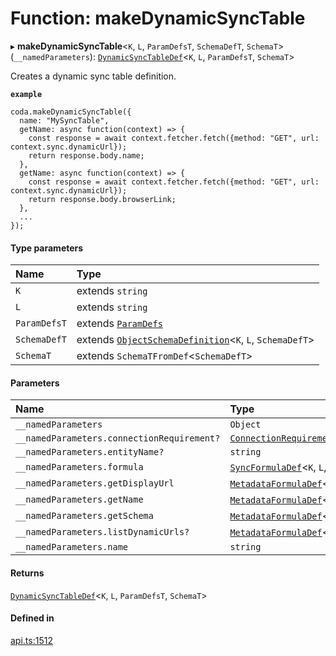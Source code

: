 # Function: makeDynamicSyncTable

▸ **makeDynamicSyncTable**<`K`, `L`, `ParamDefsT`, `SchemaDefT`, `SchemaT`\>(`__namedParameters`): [`DynamicSyncTableDef`](../interfaces/DynamicSyncTableDef.md)<`K`, `L`, `ParamDefsT`, `SchemaT`\>

Creates a dynamic sync table definition.

**`example`**
```
coda.makeDynamicSyncTable({
  name: "MySyncTable",
  getName: async function(context) => {
    const response = await context.fetcher.fetch({method: "GET", url: context.sync.dynamicUrl});
    return response.body.name;
  },
  getName: async function(context) => {
    const response = await context.fetcher.fetch({method: "GET", url: context.sync.dynamicUrl});
    return response.body.browserLink;
  },
  ...
});
```

#### Type parameters

| Name | Type |
| :------ | :------ |
| `K` | extends `string` |
| `L` | extends `string` |
| `ParamDefsT` | extends [`ParamDefs`](../types/ParamDefs.md) |
| `SchemaDefT` | extends [`ObjectSchemaDefinition`](../interfaces/ObjectSchemaDefinition.md)<`K`, `L`, `SchemaDefT`\> |
| `SchemaT` | extends `SchemaTFromDef`<`SchemaDefT`\> |

#### Parameters

| Name | Type |
| :------ | :------ |
| `__namedParameters` | `Object` |
| `__namedParameters.connectionRequirement?` | [`ConnectionRequirement`](../enums/ConnectionRequirement.md) |
| `__namedParameters.entityName?` | `string` |
| `__namedParameters.formula` | [`SyncFormulaDef`](../interfaces/SyncFormulaDef.md)<`K`, `L`, `ParamDefsT`, `any`\> |
| `__namedParameters.getDisplayUrl` | [`MetadataFormulaDef`](../types/MetadataFormulaDef.md)<`string`\> |
| `__namedParameters.getName` | [`MetadataFormulaDef`](../types/MetadataFormulaDef.md)<`string`\> |
| `__namedParameters.getSchema` | [`MetadataFormulaDef`](../types/MetadataFormulaDef.md)<`any`\> |
| `__namedParameters.listDynamicUrls?` | [`MetadataFormulaDef`](../types/MetadataFormulaDef.md)<[`MetadataFormulaResultType`](../types/MetadataFormulaResultType.md)[]\> |
| `__namedParameters.name` | `string` |

#### Returns

[`DynamicSyncTableDef`](../interfaces/DynamicSyncTableDef.md)<`K`, `L`, `ParamDefsT`, `SchemaT`\>

#### Defined in

[api.ts:1512](https://github.com/coda/packs-sdk/blob/main/api.ts#L1512)

